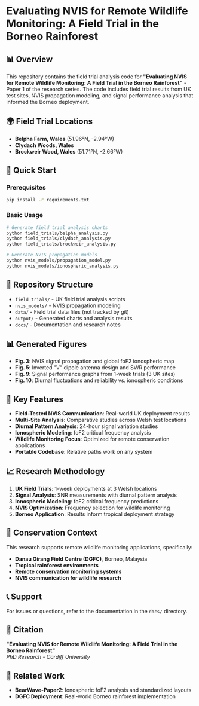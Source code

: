 # Evaluating NVIS for Remote Wildlife Monitoring: A Field Trial in the Borneo Rainforest

## 📊 Overview
This repository contains the field trial analysis code for **"Evaluating NVIS for Remote Wildlife Monitoring: A Field Trial in the Borneo Rainforest"** - Paper 1 of the research series. The code includes field trial results from UK test sites, NVIS propagation modeling, and signal performance analysis that informed the Borneo deployment.

## 🌍 Field Trial Locations
- **Belpha Farm, Wales** (51.96°N, -2.94°W)
- **Clydach Woods, Wales** 
- **Brockweir Wood, Wales** (51.71°N, -2.66°W)

## 🚀 Quick Start

### Prerequisites
```bash
pip install -r requirements.txt
```

### Basic Usage
```bash
# Generate field trial analysis charts
python field_trials/belpha_analysis.py
python field_trials/clydach_analysis.py  
python field_trials/brockweir_analysis.py

# Generate NVIS propagation models
python nvis_models/propagation_model.py
python nvis_models/ionospheric_analysis.py
```

## 📁 Repository Structure
- `field_trials/` - UK field trial analysis scripts
- `nvis_models/` - NVIS propagation modeling
- `data/` - Field trial data files (not tracked by git)
- `output/` - Generated charts and analysis results
- `docs/` - Documentation and research notes

## 📊 Generated Figures
- **Fig. 3**: NVIS signal propagation and global foF2 ionospheric map
- **Fig. 5**: Inverted "V" dipole antenna design and SWR performance  
- **Fig. 9**: Signal performance graphs from 1-week trials (3 UK sites)
- **Fig. 10**: Diurnal fluctuations and reliability vs. ionospheric conditions

## 🔧 Key Features
- **Field-Tested NVIS Communication**: Real-world UK deployment results
- **Multi-Site Analysis**: Comparative studies across Welsh test locations
- **Diurnal Pattern Analysis**: 24-hour signal variation studies
- **Ionospheric Modeling**: foF2 critical frequency analysis
- **Wildlife Monitoring Focus**: Optimized for remote conservation applications
- **Portable Codebase**: Relative paths work on any system

## 📈 Research Methodology
1. **UK Field Trials**: 1-week deployments at 3 Welsh locations
2. **Signal Analysis**: SNR measurements with diurnal pattern analysis
3. **Ionospheric Modeling**: foF2 critical frequency predictions
4. **NVIS Optimization**: Frequency selection for wildlife monitoring
5. **Borneo Application**: Results inform tropical deployment strategy

## 🌿 Conservation Context
This research supports remote wildlife monitoring applications, specifically:
- **Danau Girang Field Centre (DGFC)**, Borneo, Malaysia
- **Tropical rainforest environments**
- **Remote conservation monitoring systems**
- **NVIS communication for wildlife research**

## 📞 Support
For issues or questions, refer to the documentation in the `docs/` directory.

## 📄 Citation
**"Evaluating NVIS for Remote Wildlife Monitoring: A Field Trial in the Borneo Rainforest"**  
*PhD Research - Cardiff University*

## 🔗 Related Work
- **BearWave-Paper2**: Ionospheric foF2 analysis and standardized layouts
- **DGFC Deployment**: Real-world Borneo rainforest implementation
